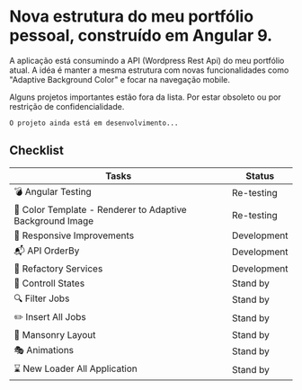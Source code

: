 # Nova estrutura do meu portfólio pessoal, construído em Angular 9.

A aplicação está consumindo a API (Wordpress Rest Api) do meu portfólio atual. A idéa é manter a mesma estrutura com novas funcionalidades como "Adaptive Background Color" e focar na navegação mobile.

Alguns projetos importantes estão fora da lista. Por estar obsoleto ou por restrição de confidencialidade.

```
O projeto ainda está em desenvolvimento...
```

## Checklist

| Tasks                                               | Status  |
|--------------------------------------------------------|-------------|
| :bomb: Angular Testing | Re-testing  |
| :art: Color Template - Renderer to Adaptive Background Image | Re-testing  |
| :calling: Responsive Improvements                                | Development |
| :mailbox_with_mail: API OrderBy                                            | Development |
| :hammer: Refactory Services                                     | Development |
| :traffic_light: Controll States                                        | Stand by    |
| :mag: Filter Jobs                                            | Stand by    |
| :pencil2: Insert All Jobs                                        | Stand by    |
| :art: Mansonry Layout                                        | Stand by    |
| :performing_arts: Animations                                             | Stand by    |
| :hourglass: New Loader All Application                             | Stand by    |
